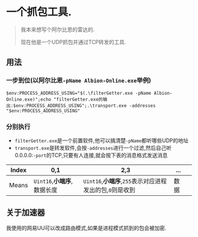 # 一个抓包工具.

> 我本来想写个阿尔比恩的雷达的.
> 
> 现在他是一个UDP抓包并通过TCP转发的工具.

## 用法


### 一步到位(以阿尔比恩```-pName Albion-Online.exe```举例)

```$env:PROCESS_ADDRESS_USING="$(.\filterGetter.exe -pName Albion-Online.exe)";echo "filterGetter.exe的输出:$env:PROCESS_ADDRESS_USING";.\transport.exe -addresses "$env:PROCESS_ADDRESS_USING"```

### 分别执行

+ ```filterGetter.exe```是一个前置软件,他可以搞清楚```-pName```都听哪些UDP的地址
+ ```transport.exe```是转发软件,会按```-addresses```进行一个过滤,然后自己听0.0.0.0:```-port```的TCP,只要有人连接,就会按下表的消息格式发送消息


| Index | 0,1                    | 2,3                                             | ...  |   |
|-------|------------------------|-------------------------------------------------|------|---|
| Means | ```Uint16```,**小端序**,数据长度 | ```Uint16```,**小端序**,```255```表示对应进程发出的包,```0```则是收到 | 数据 |   |


## 关于加速器

我使用的网易UU可以改成路由模式,如果是进程模式抓到的包会被加密.